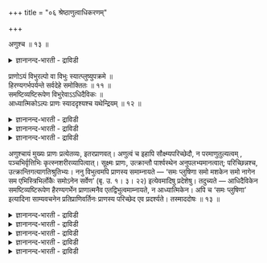 +++
title = "०६ श्रेष्ठाणुत्वाधिकरणम्"

+++

अणुश्च ॥ १३ ॥  
<details><summary>ज्ञानानन्द-भारती - द्राविडी</summary>

अणुच्च ॥ १३ ॥
</details>

प्राणोऽयं विभुरल्पो वा विभुः स्यात्प्लुष्युपक्रमे ॥  
हिरण्यगर्भपर्यन्ते सर्वदेहे समोक्तितः ॥ ११ ॥  
समष्टिव्यष्टिरूपेण विभुरेवाऽऽधिदैविकः ॥  
आध्यात्मिकोऽल्पः प्राणः स्याददृश्यश्च यथेन्द्रियम् ॥ १२ ॥  
<details><summary>ज्ञानानन्द-भारती - द्राविडी</summary>

--वैयासिग न्यायमाला
</details>

<details><summary>ज्ञानानन्द-भारती - द्राविडी</summary>

इन्दप् पिराणऩ् वियाबगमा? अल्लदु सिऱियदा? प्लुषि ( सिऱियबूच्चि ) मुदल् हिरण्यगर्प्पर् वरै ऎल्ला तेहत्तिलुम् सममायुळ्ळदॆऩ्ऱु सॊल्लि इरुप्पदाल् वियाबगम्दाऩ्।
</details>

<details><summary>ज्ञानानन्द-भारती - द्राविडी</summary>

समष्टि, वियष्टि ऎऩ्ऱ रूबत्तिऩाल्, आदिदै विगमायिरुक्कुम् पिराणऩ् वियाबगम् ताऩ्, अत्यात्मिग मायिरुप्पदु सिऱियदे। इन्दिरियम् ऎप्पडियो अप्पडिये पार्क्क मुडियाददुम् कूड।
</details>

अणुश्चायं मुख्यः प्राणः प्रत्येतव्यः, इतरप्राणवत्। अणुत्वं च इहापि सौक्ष्म्यपरिच्छेदौ, न परमाणुतुल्यत्वम् , पञ्चभिर्वृत्तिभिः कृत्स्नशरीरव्यापित्वात्। सूक्ष्मः प्राणः, उत्क्रान्तौ पार्श्वस्थेन अनुपलभ्यमानत्वात्; परिच्छिन्नश्च, उत्क्रान्तिगत्यागतिश्रुतिभ्यः। ननु विभुत्वमपि प्राणस्य समाम्नायते — ‘समः प्लुषिणा समो मशकेन समो नागेन सम एभिस्त्रिभिर्लोकैः समोऽनेन सर्वेण’ (बृ. उ. १। ३। २२) इत्येवमादिषु प्रदेशेषु। तदुच्यते — आधिदैविकेन समष्टिव्यष्टिरूपेण हैरण्यगर्भेन प्राणात्मनैव एतद्विभुत्वमाम्नायते, न आध्यात्मिकेन। अपि च ‘समः प्लुषिणा’ इत्यादिना साम्यवचनेन प्रतिप्राणिवर्तिनः प्राणस्य परिच्छेद एव प्रदर्श्यते। तस्माददोषः ॥ १३ ॥

<details><summary>ज्ञानानन्द-भारती - द्राविडी</summary>

(मुक्किय पिराणऩ् विबुवा अदावदु ऎङ्गु मुळ्ळवऩा अल्लदु सिऱिय वडिवमुळ्ळवऩा ऎऩ्ऱु सन्देहम्। सुरुदियिल् सिऱिय पूच्चि मुदल् हिरण्य कर्प्पर्वरै पिराणऩ् ऎल्ला सरीरङ्गळिलुम् इरुप्पदागक् कूऱुवदाल् ऎङ्गुमुळ्ळवऩ् ऎऩ्ऱु पूर्वबक्षम्।
</details>

<details><summary>ज्ञानानन्द-भारती - द्राविडी</summary>

आदिदैविगमाऩ हिरण्यगर्प्प पिराणऩ् समष्टि रूबमाग ऎङ्गुमिरुप्पदाल् विबुवाग इरुक्कलाम्। आत्यात्मिग पिराणऩ् वियष्टियाग ऒव्वॊरु सरीरत्तिलुम् वॆव्वेऱाग इरुप्पदाल् इवऩ् सिऱियवऩ्, आऩालुम् पुलऩ्गळाल् अऱिय मुडियादबडि सूक्ष्ममाग इरुप्पवऩ् ऎऩ्ऱु सित्तान्दम्)।
</details>

<details><summary>ज्ञानानन्द-भारती - द्राविडी</summary>

इन्द मुक्किय पिराणऩुम् मऱ्ऱ पिराणऩ् कळैप्पोल अणु ऎऩ्ऱु अऱियप्पड वेण्डुम्। इङ्गेयुम् अणुत्तऩ्मै ऎऩ्बदु सूक्ष्ममायिरुप्पदु, अळवुक्कुट्पट्टिरुप्पदुदाऩ्, परमाणुवुक्कु समाऩमायि रुक्कुम् तऩ्मै अल्ल। ऐन्दु विरुत्तिगळाल् पूरा सरीरत्तैयुम् वियाबित्तिरुप्पदाल्। वॆळिक्किळम्बुम् पोदु पक्कत्तिलुळ्ळवऩाल् अऱियमुडियामलिरुप्पदाल् पिराणऩ् सूक्ष्मम्। वॆळिक्किळम्बुदल्, पोवदु, वरुवदु सॊल्लियिरुप्पदाल् अळवुक्कुट्पट्टदुम्गूड,
</details>

<details><summary>ज्ञानानन्द-भारती - द्राविडी</summary>

वियाबगमायिरुक्कुम् तऩ्मैयुम् "करैयाऩोडु समऩ्, कॊसुवोडु समऩ्, याऩैयोडु समऩ् इन्द मूऩ्ऱु उलगङ्गळोडु समऩ्, इदु ऎल्लावऱ्ऱुडऩ् समऩ्” (पिरुहत्।१;३-२२) ऎऩ्बदु मुदलाऩविडङ्गळिल् पिराणऩुक्कु सॊल्लप्पट्टिरुक्किऱदे? अदऱ्कु सॊल्गि ऱोम्। इन्द वियाबगत्तऩ्मै आदिदैविगमाऩ समष्टि, वियष्टि रूबमायुळ्ळ हिरण्यगर्प्परागिऱ पिराणस् वरूबत्तिल् सॊल्लप्पट्टदु। आत्यात्मिगमाग अल्ल।
</details>

<details><summary>ज्ञानानन्द-भारती - द्राविडी</summary>

मेलुम् करैयाऩोडु समऩ् ऎऩ्बदु मुदलाऩ समाऩत्तऩ्मैयैच् चॊल्लुम् वसऩत्तिऩाल् ऒव्वॊरु पिराणिगळिलुमिरुन्दु वरुगिऱ पिराणऩुक्कु अळवुक्कुट्पट्ट तऩ्मैये काट्टप्पट्टिरुक्किऱदु। अदिऩाल् तोषमिल्लै।
</details>

